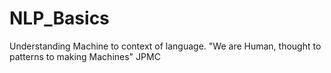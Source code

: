 # NLP_Basics
Understanding Machine to context of language. "We are Human, thought to patterns to making Machines" JPMC
